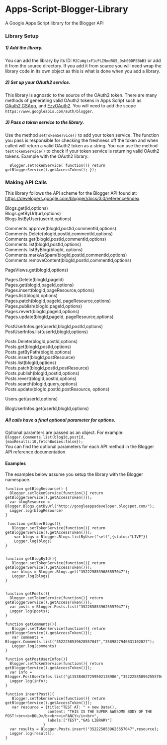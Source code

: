 # Apps-Script-Blogger-Library
A Google Apps Script library for the Blogger API  
  


### Library Setup  
##### 1) Add the library.  
You can add the library by its ID: `M2CuWgtxF1cPLI9mdRG5_9sh00DPSBbB3` or add it from the source directory. If you add it from source you will need wrap the library code in its own object as this is what is done when you add a library.  
 
##### 2) Set up your OAuth2 service.  
 This library is agnostic to the source of the OAuth2 token. There are many methods of generating valid OAuth2 tokens in Apps Script such as [OAuth2](https://github.com/googlesamples/apps-script-oauth2),[GSApp](https://github.com/Spencer-Easton/Apps-Script-GSApp-Library), and [EzyOAuth2](http://ramblings.mcpher.com/Home/excelquirks/oauthtoo/ezyoauth2).  You will need to add the scope `https://www.googleapis.com/auth/blogger`.  
 
##### 3) Pass a token service to the library.  
Use the method `setTokenService()` to add your token service.  The function you pass is responsible for checking the freshness off the token and when called will return a valid OAuth2 token as a string. You can use the method `testTokenService()` to check if your token service is returning valid OAuth2 tokens.
Example with the OAuth2 library:  
  
      Blogger.setTokenService( function(){ return getBloggerService().getAccessToken(); });
   
   
### Making API Calls  

This library follows the API scheme for the Blogger API found at:  https://developers.google.com/blogger/docs/3.0/reference/index.  

Blogs.get(id,options)  
Blogs.getByUrl(url,options)  
Blogs.listByUser(userId,options)  
  
Comments.approve(blogId,postId,commentId,options)  
Comments.Delete(blogId,postId,commentId,options)  
Comments.get(blogId,postId,commentId,options)  
Comments.list(blogId,postId,options)  
Comments.listByBlog(blogId, options)  
Comments.markAsSpam(blogId,postId,commentId,options)  
Comments.removeContent(blogId,postId,commentId,options)  
  
PageViews.get(blogId,options)  
  
Pages.Delete(blogId,pageId)  
Pages.get(blogId,pageId,options)  
Pages.insert(blogId,pageResource,options)  
Pages.list(blogId,options)  
Pages.patch(blogId,pageId, pageResource,options)  
Pages.publish(blogId,pageId,options)  
Pages.revert(blogId,pageId,options)  
Pages.update(blogId,pageId, pageResource,options)  
  
PostUserInfos.get(userId,blogId,postId,options)  
PostUserInfos.list(userId,blogId,options)  
  
Posts.Delete(blogId,postId,options)  
Posts.get(blogId,postId,options)  
Posts.getByPath(blogId,options)  
Posts.insert(blogId,postResource)  
Posts.list(blogId,options)  
Posts.patch(blogId,postId,postResource)  
Posts.publish(blogId,postId,options)  
Posts.revert(blogId,postId,options)  
Posts.search(blogId,query,options)  
Posts.update(blogId,postId,postResource, options)  
  
Users.get(userId,options)  
  
BlogUserInfos.get(userId,blogId,options)  
  
##### All calls have a final optional parameter for options.  
Optional paramters are passed as an object.  For example:  
`Blogger.Comments.list(blogId,postId,{maxResults:10,fetchBodies:false});`  
You can find the optional parameters for each API method in the Blogger API reference documentation.  
  
#### Examples  
The examples below assume you setup the library with the Blogger namespace.  

    function getBlogResource() { 
      Blogger.setTokenService(function(){ return getBloggerService().getAccessToken()});
      var blogResource = Blogger.Blogs.getByUrl("http://googleappsdeveloper.blogspot.com/");
      Logger.log(blogResource)
    } 

     function getUserBlogs(){
       Blogger.setTokenService(function(){ return getBloggerService().getAccessToken()});
        var blogs = Blogger.Blogs.listByUser("self",{status:"LIVE"})
        Logger.log(blogs)
    }
  
  
    function getBlogById(){
       Blogger.setTokenService(function(){ return getBloggerService().getAccessToken()});
       var blogs = Blogger.Blogs.get("3522258539685557047");
       Logger.log(blogs)
    }
  
  
    function getPosts(){
      Blogger.setTokenService(function(){ return getBloggerService().getAccessToken()});
      var posts = Blogger.Posts.list("3522858539625557047");
      Logger.log(posts); 
    }

    function getComments(){
       Blogger.setTokenService(function(){ return getBloggerService().getAccessToken()});
       var comments = Blogger.Comments.list("3522258539628557047","3589827940831102827");
       Logger.log(comments)
    }

    function getPostUserInfos(){
      Blogger.setTokenService(function(){ return getBloggerService().getAccessToken()});
      var info = Blogger.PostUserInfos.list("g115384627259502138986","3522258589625557047");
      Logger.log(info);
    } 

    function insertPost(){
       Blogger.setTokenService(function(){ return getBloggerService().getAccessToken()}); 
       var resource = {title:"TEST AT: " + new Date(),
                       content: "THIS IS THE SUPER AWESOME BODY OF THE POST!<br><b>BOLD</b><br><i>FANCY</i><br>",
                       labels:["TEST","GAS LIBRARY"]
                     }
      var results = Blogger.Posts.insert("3522258539625557047",resource);
      Logger.log(results);
    }


